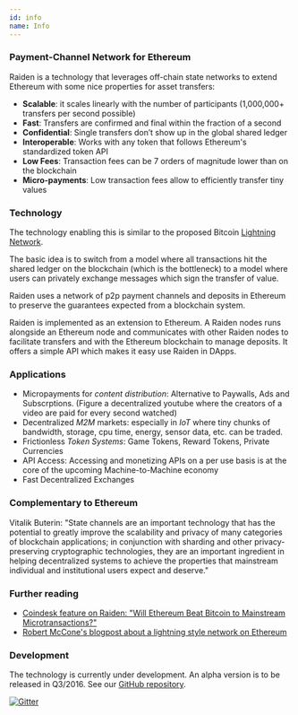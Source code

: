 ```yaml
---
id: info
name: Info
---
```

### **Payment-Channel Network for Ethereum**

Raiden is a technology that leverages off-chain state networks to extend Ethereum with some nice properties for asset transfers:

* **Scalable**: it scales linearly with the number of participants (1,000,000+ transfers per second possible)
* **Fast**: Transfers are confirmed and final within the fraction of a second
* **Confidential**: Single transfers don’t show up in the global shared ledger
* **Interoperable**: Works with any token that follows Ethereum's standardized token API
* **Low Fees**: Transaction fees can be 7 orders of magnitude lower than on the blockchain
* **Micro-payments**: Low transaction fees allow to efficiently transfer tiny values

### **Technology**

The technology enabling this is similar to the proposed Bitcoin [Lightning Network](https://lightning.network/). 

The basic idea is to switch from a model where all transactions hit the shared ledger on the blockchain (which is the bottleneck) to a model where users can privately exchange messages which sign the transfer of value. 

Raiden uses a network of p2p payment channels and deposits in Ethereum to preserve the guarantees expected from a blockchain system.

Raiden is implemented as an extension to Ethereum. A Raiden nodes runs alongside an Ethereum node and communicates with other Raiden nodes to facilitate transfers and with the Ethereum blockchain to manage deposits. It offers a simple API which makes it easy use Raiden in DApps. 

### **Applications**

* Micropayments for *content distribution*: Alternative to Paywalls, Ads and  Subscrptions. (Figure a decentralized youtube where the creators of a video are paid for every second watched)
* Decentralized *M2M* markets: especially in *IoT* where tiny chunks of bandwidth, storage, cpu time, energy, sensor data, etc. can be traded.
* Frictionless *Token Systems*: Game Tokens, Reward Tokens, Private Currencies 
* API Access: Accessing and monetizing APIs on a per use basis is at the core of the upcoming Machine-to-Machine economy
* Fast Decentralized Exchanges

### **Complementary to Ethereum**

Vitalik Buterin: "State channels are an important technology that has the potential to greatly improve the scalability and privacy of many categories of blockchain applications; in conjunction with sharding and other privacy-preserving cryptographic technologies, they are an important ingredient in helping decentralized systems to achieve the properties that mainstream individual and institutional users expect and deserve." 


### **Further reading**

* [Coindesk feature on Raiden: "Will Ethereum Beat Bitcoin to Mainstream Microtransactions?"](http://www.coindesk.com/ethereum-bitcoin-mainstream-microtransactions/)
* [Robert McCone's blogpost about a lightning style network on Ethereum](http://www.arcturnus.com/ethereum-lightning-network-and-beyond/)

### **Development**

The technology is currently under development. An alpha version is to be released in Q3/2016. See our [GitHub repository](https://github.com/raiden-network/raiden).

[![Gitter](https://img.shields.io/gitter/room/nwjs/nw.js.svg?maxAge=2592000?style=flat-square)](https://gitter.im/raiden-network/raiden)
